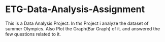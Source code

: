 # ETG-Data-Analysis-Assignment

This is a Data Analysis Project. In ths Project i analyze the dataset of summer Olympics.
Also Plot the Graph(Bar Graph) of it.
and answered the few questions related to it.

